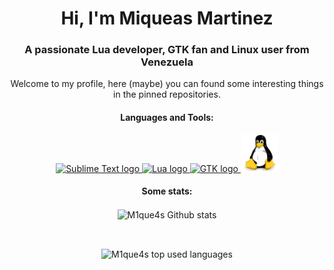 <h1 align="center">
  Hi, I'm Miqueas Martinez
</h1>
<h3 align="center">
  A passionate Lua developer, GTK fan and Linux user from Venezuela
</h3>

<p align="center">
  Welcome to my profile, here (maybe) you can found some interesting things in the pinned repositories.
</p>

<h4 align="center">
  Languages and Tools:
</h4>

<p align="center">
  <!-- Sublime Text -->
  <a href="https://www.sublimetext.com/3" target="_blank">
    <img
      src="https://www.sublimetext.com/favicon.ico"
      alt="Sublime Text logo"
      width="60"
      height="60"
    />
  </a>

  <!-- Lua -->
  <a href="https://www.lua.org/" target="_blank">
    <img
      src="https://upload.wikimedia.org/wikipedia/commons/c/cf/Lua-Logo.svg"
      alt="Lua logo"
      width="60"
      height="60"
    />
  </a>

  <!-- GTK -->
  <a href="https://www.gtk.org/" target="_blank">
    <img
      src="https://upload.wikimedia.org/wikipedia/commons/7/71/GTK_logo.svg"
      alt="GTK logo"
      width="60"
      height="60"
    />
  </a>
  
  <!-- Linux -->
  <a href="https://www.linux.org/" target="_blank">
    <img
      src="https://raw.githubusercontent.com/devicons/devicon/master/icons/linux/linux-original.svg"
      alt="Linux logo"
      width="60"
      height="60"
    />
  </a>
</p>

<h4 align="center">
  Some stats:
</h4>

<!-- Github stats -->
<p align="center">
  <img
    align="center"
    alt="M1que4s Github stats"
    src="https://github-readme-stats.vercel.app/api?username=M1que4s"
  />
</p>

<span style="margin: 10px;"></span>

<!-- Language stats -->
<p align="center">
  <img
    align="center"
    alt="M1que4s top used languages"
    src="https://github-readme-stats.vercel.app/api/top-langs?username=M1que4s&layout=compact"
  />
</p>
